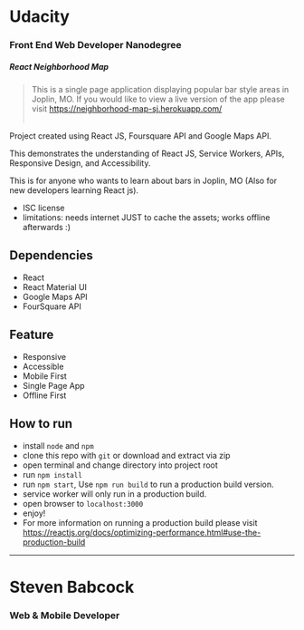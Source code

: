 # Udacity
### Front End Web Developer Nanodegree
##### React Neighborhood Map

> This is a single page application displaying popular bar style areas in Joplin, MO.
If you would like to view a live version of the app please visit https://neighborhood-map-sj.herokuapp.com/
<br/><br/>

Project created using React JS, Foursquare API and Google Maps API. <br/>

This demonstrates the understanding of React JS, Service Workers, APIs, Responsive Design, and Accessibility. <br/>

This is for anyone who wants to learn about bars in Joplin, MO (Also for new developers learning React js).

* ISC license
* limitations: needs internet JUST to cache the assets; works offline afterwards :)


## Dependencies
* React
* React Material UI
* Google Maps API
* FourSquare API


## Feature
* Responsive
* Accessible
* Mobile First
* Single Page App
* Offline First


## How to run
* install `node` and `npm`
* clone this repo with `git` or download and extract via zip
* open terminal and change directory into project root
* run `npm install`
* run `npm start`, Use `npm run build` to run a production build version.
* service worker will only run in a production build.
* open browser to `localhost:3000`
* enjoy!
* For more information on running a production build please visit https://reactjs.org/docs/optimizing-performance.html#use-the-production-build

-----
# Steven Babcock
### Web & Mobile Developer
